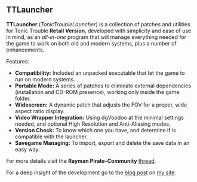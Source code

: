 TTLauncher
----------

**TTLauncher** (*TonicTroubleLauncher*) is a collection of patches and utilities for Tonic Trouble **Retail Version**, developed with simplicity and ease of use in mind, as an *all-in-one* program that will manage everything needed for the game to work on both old and modern systems, plus a number of enhancements.

Features:

- **Compatibility:** Included an unpacked executable that let the game to run on modern systems.
- **Portable Mode:** A series of patches to eliminate external dependencies (installation and CD-ROM presence), working only inside the game folder.
- **Widescreen:** A dynamic patch that adjusts the FOV for a proper, wide aspect ratio display.
- **Video Wrapper Integration:** Using dgVoodoo at the minimal settings needed, and optional High Resolution and Anti-Aliasing modes.
- **Version Check:** To know which one you have, and determine if is compatible with the launcher.
- **Savegame Managing:** To import, export and delete the save data in an easy way.

For more details visit the **Rayman Pirate-Community** [thread](https://raymanpc.com/forum/viewtopic.php?f=89&t=27633).

For a deep insight of the development go to the [blog post](https://hipnosis183.github.io/blog/bringing-back-to-modern-life-tonic-trouble/) on [my site](https://hipnosis183.github.io/).
